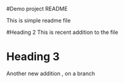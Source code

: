 #Demo project README

This is simple readme file 

#Heading 2
This is recent addition to the file

# Heading 3
Another new addition , on a branch
